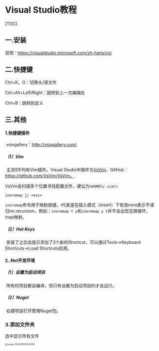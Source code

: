 # Visual Studio教程

[TOC]

## 一.安装

官网：https://visualstudio.microsoft.com/zh-hans/vs/

## 二.快捷键

Ctrl+K，O：切换头/源文件

Ctrl+Alt+Left/Right：跳转到上一次编辑处

Ctrl+B：跳转到定义

## 三.其他

#### 1.快捷键插件
​	vsixgallery：http://vsixgallery.com/

##### （1）Vim

​	主流IDE均有Vim插件。Visual Studio中插件为[VsVim](https://marketplace.visualstudio.com/items?itemName=JaredParMSFT.VsVim)，GitHub：https://github.com/VsVim/VsVim。

​	VsVim会扫描多个位置寻找配置文件，建议为`%HOME%/.vimrc`

```
inoremap jj <esc>
```

​	`inoremap`命令用于映射按键。i代表是在插入模式（insert）下有效nore表示不递归no recursion，例如：`inoremap Y y`和`inoremap y Y`并不会出现无限循环，map映射。

##### （2）Hot Keys

​	安装了之后会提示添加了3个新的Shortcut，可以通过Tools$\rightarrow$Keyboard Shortcuts$\rightarrow$Load Shortcuts启用。

#### 2..Net开发环境

##### （1）设置为启动项目

​	所有的项目都会编译，但只有设置为启动项目的才会运行。

##### （2）Nuget

​	右键项目打开管理Nuget包。

### 3.添加文件夹

选中显示所有文件

<img src="E:\WorkSpace\blog\md\IDE\Image\image-20201016195123718.png" alt="image-20201016195123718" style="zoom:50%;" />